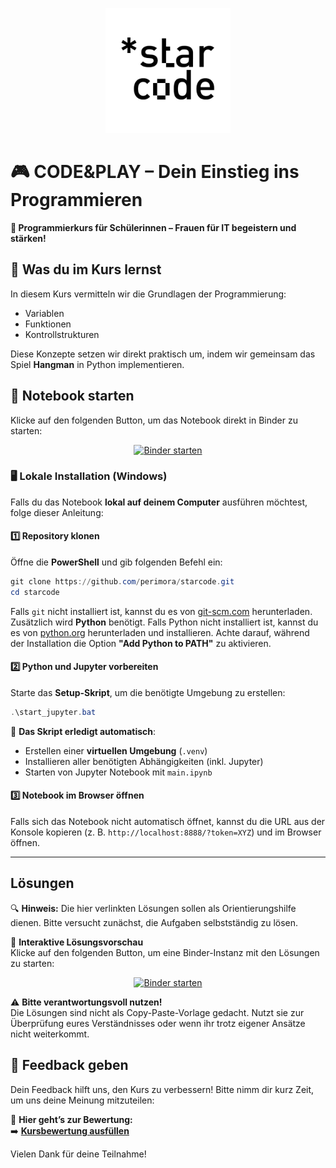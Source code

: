 <p align="center">
  <picture>
    <source srcset="msc/img/starcode_light.png" media="(prefers-color-scheme: dark)">
    <img src="msc/img/starcode_dark.png" alt="Starcode Logo" width="200">
  </picture>
</p>

# 🎮 CODE&PLAY – Dein Einstieg ins Programmieren

**🚀 Programmierkurs für Schülerinnen – Frauen für IT begeistern und stärken!**



## 📖 Was du im Kurs lernst

In diesem Kurs vermitteln wir die Grundlagen der Programmierung:

- Variablen
- Funktionen
- Kontrollstrukturen

Diese Konzepte setzen wir direkt praktisch um, indem wir gemeinsam das Spiel **Hangman** in Python implementieren. 



## 📌 Notebook starten

Klicke auf den folgenden Button, um das Notebook direkt in Binder zu starten:

<p align="center">
  <a href="https://mybinder.org/v2/gh/perimora/starcode/main?labpath=main.ipynb">
    <img src="https://mybinder.org/badge_logo.svg" alt="Binder starten">
  </a>
</p>

### **🖥️ Lokale Installation (Windows)**

Falls du das Notebook **lokal auf deinem Computer** ausführen möchtest, folge dieser Anleitung:

#### **1️⃣ Repository klonen**
Öffne die **PowerShell** und gib folgenden Befehl ein:
```powershell
git clone https://github.com/perimora/starcode.git
cd starcode
```
Falls `git` nicht installiert ist, kannst du es von [git-scm.com](https://git-scm.com/) herunterladen.  
Zusätzlich wird **Python** benötigt. Falls Python nicht installiert ist, kannst du es von [python.org](https://www.python.org/downloads/) herunterladen und installieren. Achte darauf, während der Installation die Option **"Add Python to PATH"** zu aktivieren.

#### **2️⃣ Python und Jupyter vorbereiten**

Starte das **Setup-Skript**, um die benötigte Umgebung zu erstellen:

```powershell
.\start_jupyter.bat
```

📌 **Das Skript erledigt automatisch**:

- Erstellen einer **virtuellen Umgebung** (`.venv`)
- Installieren aller benötigten Abhängigkeiten (inkl. Jupyter)
- Starten von Jupyter Notebook mit `main.ipynb`

#### **3️⃣ Notebook im Browser öffnen**

Falls sich das Notebook nicht automatisch öffnet, kannst du die URL aus der Konsole kopieren (z. B. `http://localhost:8888/?token=XYZ`) und im Browser öffnen.

---

## Lösungen

🔍 **Hinweis:** Die hier verlinkten Lösungen sollen als Orientierungshilfe dienen. Bitte versucht zunächst, die Aufgaben selbstständig zu lösen. 

📌 **Interaktive Lösungsvorschau**  
Klicke auf den folgenden Button, um eine Binder-Instanz mit den Lösungen zu starten:

<p align="center">
  <a href="https://mybinder.org/v2/gh/perimora/starcode/solution_fix?labpath=main.ipynb" target="_blank">
    <img src="https://mybinder.org/badge_logo.svg" alt="Binder starten">
  </a>
</p>

⚠️ **Bitte verantwortungsvoll nutzen!**  
Die Lösungen sind nicht als Copy-Paste-Vorlage gedacht. Nutzt sie zur Überprüfung eures Verständnisses oder wenn ihr trotz eigener Ansätze nicht weiterkommt.


## 📝 Feedback geben

Dein Feedback hilft uns, den Kurs zu verbessern! Bitte nimm dir kurz Zeit, um uns deine Meinung mitzuteilen:

📢 **Hier geht’s zur Bewertung:**  
➡️ **[Kursbewertung ausfüllen](https://jh-tub.limesurvey.net/289278)**

Vielen Dank für deine Teilnahme!
